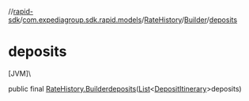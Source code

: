//[rapid-sdk](../../../../index.md)/[com.expediagroup.sdk.rapid.models](../../index.md)/[RateHistory](../index.md)/[Builder](index.md)/[deposits](deposits.md)

# deposits

[JVM]\

public final [RateHistory.Builder](index.md)[deposits](deposits.md)([List](https://docs.oracle.com/javase/8/docs/api/java/util/List.html)&lt;[DepositItinerary](../../-deposit-itinerary/index.md)&gt;deposits)
